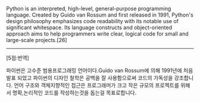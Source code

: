 Python is an interpreted, high-level, general-purpose programming language. Created by Guido van Rossum and first released in 1991, Python's design philosophy emphasizes code readability with its notable use of significant whitespace. Its language constructs and object-oriented approach aims to help programmers write clear, logical code for small and large-scale projects.[26]

*  *  *
[5점:번역]

파이썬은 고수준 범용프로그래밍 언어이다.Guido van Rossum에 의해 1991년에 처음 발표 되었고 파이썬의 디자인 철학은 공백을 잘 사용함으로써 코드의 가독성을 강조합니다.
언어 구조와 객체지향적인 접근은 프로그래머가 크고 작은 규모의 프로젝트를 위해서 명확,논리적인 코드를 작성하는것을 돕는걸 목표로합니다.
